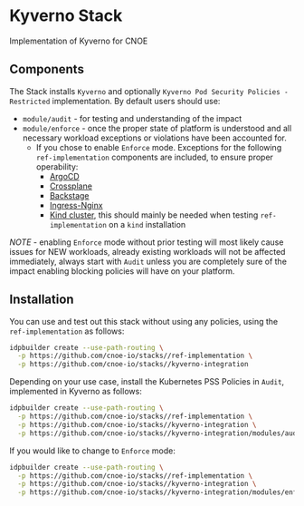 # Kyverno Stack

Implementation of Kyverno for CNOE

## Components

The Stack installs `Kyverno` and optionally `Kyverno Pod Security Policies - Restricted` implementation. By default users should use:
  - `module/audit` - for testing and understanding of the impact
  - `module/enforce` - once the proper state of platform is understood and all necessary workload exceptions or violations have been accounted for.
    - If you chose to enable `Enforce` mode. Exceptions for the following `ref-implementation` components are included, to ensure proper operability:
      - [ArgoCD](modules/enforce/exceptions/argocd.yaml)
      - [Crossplane](modules/enforce/exceptions/crossplane.yaml)
      - [Backstage](modules/enforce/exceptions/backstage.yaml)
      - [Ingress-Nginx](modules/enforce/exceptions/ingress-nginx.yaml)
      - [Kind cluster](modules/enforce/exceptions/kind.yaml), this should mainly be needed when testing `ref-implementation` on a `kind` installation

*NOTE* - enabling `Enforce` mode without prior testing will most likely cause issues for NEW workloads, already existing workloads will not be affected immediately, always start with `Audit` unless you are completely sure of the impact enabling blocking policies will have on your platform.

## Installation

You can use and test out this stack without using any policies, using the `ref-implementation` as follows:

```bash
idpbuilder create --use-path-routing \
  -p https://github.com/cnoe-io/stacks//ref-implementation \
  -p https://github.com/cnoe-io/stacks//kyverno-integration
```

Depending on your use case, install the Kubernetes PSS Policies in `Audit`, implemented in Kyverno as follows:

```bash
idpbuilder create --use-path-routing \
  -p https://github.com/cnoe-io/stacks//ref-implementation \
  -p https://github.com/cnoe-io/stacks//kyverno-integration \
  -p https://github.com/cnoe-io/stacks//kyverno-integration/modules/audit
```

If you would like to change to `Enforce` mode:

```bash
idpbuilder create --use-path-routing \
  -p https://github.com/cnoe-io/stacks//ref-implementation \
  -p https://github.com/cnoe-io/stacks//kyverno-integration \
  -p https://github.com/cnoe-io/stacks//kyverno-integration/modules/enforce
```


